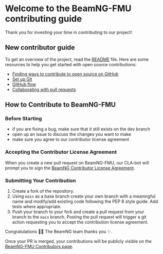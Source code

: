# Welcome to the BeamNG-FMU contributing guide <!-- omit in toc -->

Thank you for investing your time in contributing to our project!

## New contributor guide

To get an overview of the project, read the [README](https://github.com/BeamNG/BeamNG-FMU/blob/master/README.md) file. Here are some resources to help you get started with open source contributions:

- [Finding ways to contribute to open source on GitHub](https://docs.github.com/en/get-started/exploring-projects-on-github/finding-ways-to-contribute-to-open-source-on-github)
- [Set up Git](https://docs.github.com/en/get-started/getting-started-with-git/set-up-git)
- [GitHub flow](https://docs.github.com/en/get-started/using-github/github-flow)
- [Collaborating with pull requests](https://docs.github.com/en/github/collaborating-with-pull-requests)

## How to Contribute to BeamNG-FMU

### Before Starting

* if you are fixing a bug, make sure that it still exists on the dev branch
* open up an issue to discuss the changes you want to make
* make sure you agree to our contributor license agreement

### Accepting the Contributor License Agreement

When you create a new pull request on BeamNG-FMU, our CLA-bot will prompt you to sign the [BeamNG Contributor License Agreement](https://docs.google.com/forms/d/17eWfaz6Xbn120hnYTaZnhGX1Lzg-LGNaN3VklrjXCyY/viewform?edit_requested=true).

### Submitting Your Contribution

1. Create a fork of the repository.
2. Using `main` as a base branch create your own branch with a meaningful name and modify/add existing code following the PEP 8 style guide. Add tests where appropriate.
3. Push your branch to your fork and create a pull request from your branch to the `main` branch. Posting the pull request will trigger a git action requesting you to accept the contribution license agreement.


Congratulations :tada::tada: The BeamNG team thanks you :sparkles:.

Once your PR is merged, your contributions will be publicly visible on the [BeamNG-FMU Contributors page](https://github.com/BeamNG/BeamNG-FMU/graphs/contributors).